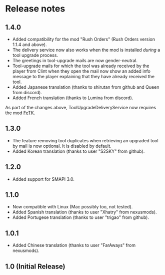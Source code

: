 ﻿# Release notes
## 1.4.0
* Added compatibility for the mod "Rush Orders" (Rush Orders version 1.1.4 and above).
* The delivery service now also works when the mod is installed *during* a tool upgrade process.
* The greetings in tool-upgrade mails are now gender-neutral.
* Tool-upgrade mails for which the tool was already received by the player from Clint when they open the mail now show an added info message to the player explaining that they have already received the tool. 
* Added Japanese translation (thanks to shirutan from github and Queen from discord).
* Added French translation (thanks to Lumina from discord).

As part of the changes above, ToolUpgradeDeliveryService now requires the mod [FeTK](https://www.nexusmods.com/stardewvalley/mods/4403).

## 1.3.0
* The feature removing tool duplicates when retrieving an upgraded tool by mail is now optional. It is disabled by default.
* Added Korean translation (thanks to user "S2SKY" from github).

## 1.2.0
 * Added support for SMAPI 3.0.

## 1.1.0
* Now compatible with Linux (Mac possibly too, not tested).
* Added Spanish translation (thanks to user "Xhatry" from nexusmods).
* Added Portugese translation (thanks to user "trigao" from github).

## 1.0.1
* Added Chinese translation (thanks to user "FarAways" from nexusmods).

## 1.0 (Initial Release)
